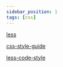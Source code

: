 ```yaml
---
sidebar_position: 1
tags: [css]
---
```


[less](https://less.bootcss.com/)

[css-style-guide](https://github.com/ecomfe/spec/blob/master/css-style-guide.md)

[less-code-style](https://github.com/ecomfe/spec/blob/master/less-code-style.md)
